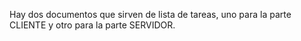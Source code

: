 Hay dos documentos que sirven de lista de tareas, uno para la parte CLIENTE y otro para la parte SERVIDOR.
